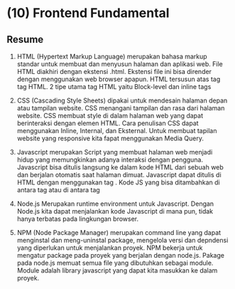 # (10) Frontend Fundamental

## Resume
1. HTML (Hypertext Markup Language) merupakan bahasa markup standar untuk membuat dan menyusun halaman dan aplikasi web. File HTML diakhiri dengan ekstensi .html. Ekstensi file ini bisa dirender dengan menggunakan web browser apapun. HTML tersusun atas tag tag HTML. 2 tipe utama tag HTML yaitu Block-level dan inline tags

2. CSS (Cascading Style Sheets) dipakai untuk mendesain halaman depan atau tampilan website. CSS menangani tampilan dan rasa dari halaman website. CSS membuat style di dalam halaman web yang dapat berinteraksi dengan elemen HTML. Cara penulisan CSS dapat menggunakan Inline, Internal, dan Eksternal. Untuk membuat tapilan website yang responsive kita fapat menggunakan Media Query.

3. Javascript merupakan Script yang membuat halaman web menjadi hidup yang memungkinkan adanya interaksi dengan pengguna. Javascript bisa ditulis langsung ke dalam kode HTML dari sebuah web dan berjalan otomatis saat halaman dimuat. Javascript dapat ditulis di HTML dengan menggunakan tag <script></script>. Kode JS yang bisa ditambahkan di antara tag <head> atau di antara tag <body>

4. Node.js Merupakan runtime environment untuk Javascript. Dengan Node.js kita dapat menjalankan kode Javascript di mana pun, tidak hanya terbatas pada lingkungan browser.

5. NPM (Node Package Manager) merupakan command line yang dapat menginstal dan meng-uninstal package, mengelola versi dan depndensi yang diperlukan untuk menjalankan proyek. NPM bekerja untuk mengatur package pada proyek yang berjalan dengan node.js. Pakage pada node.js memuat semua file yang dibutuhkan sebagai module. Module adalah library javascript yang dapat kita masukkan ke dalam proyek.